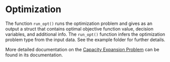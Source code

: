 # Optimization
The function `run_opt()` runs the optimization problem and gives as an output a struct that contains optimal objective function value, decision variables, and additional info. The `run_opt()` function infers the optimization problem type from the input data. See the example folder for further details.

More detailed documentation on the [Capacity Expansion Problem](@ref) can be found in its documentation.
